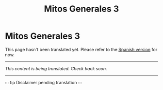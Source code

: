 ﻿---
title: Mitos Generales 3
---

<!-- TODO: translation missing -->

# Mitos Generales 3

This page hasn't been translated yet. Please refer to the [Spanish version](/es/mitos-generales-3) for now.

---

*This content is being translated. Check back soon.*

---

::: tip
Disclaimer pending translation
:::
